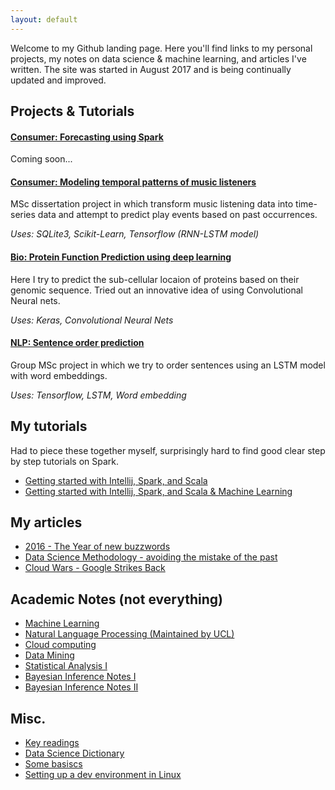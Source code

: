```yaml
---
layout: default
---
```


Welcome to my Github landing page. Here you'll find links to my personal projects, my notes on data science & machine learning, and articles I've written. The site was started in August 2017 and is being continually updated and improved. 

## Projects & Tutorials
#### [Consumer: Forecasting using Spark]()
Coming soon...

#### [Consumer: Modeling temporal patterns of music listeners](https://github.com/BadrulAlom/EventPrediction)

MSc dissertation project in which transform music listening data into time-series data and attempt to predict play events based on past occurrences.

*Uses: SQLite3, Scikit-Learn, Tensorflow (RNN-LSTM model)*


#### [Bio: Protein Function Prediction using deep learning](https://github.com/BadrulAlom/Protein-Function-CNN-Model)
Here I try to predict the sub-cellular locaion of proteins based on their genomic sequence. Tried out an innovative idea of using Convolutional Neural nets. 

*Uses: Keras, Convolutional Neural Nets*


#### [NLP: Sentence order prediction](https://github.com/BadrulAlom/Sentence-Order-Prediction)
Group MSc project in which we try to order sentences using an LSTM model with word embeddings.

*Uses: Tensorflow, LSTM, Word embedding*

## My tutorials
Had to piece these together myself, surprisingly hard to find good clear step by step tutorials on Spark.
- [Getting started with Intellij, Spark, and Scala](comp/spark/getting_started)
- [Getting started with Intellij, Spark, and Scala & Machine Learning](comp/spark/getting_started_ml)

## My articles
- [2016 - The Year of new buzzwords](https://www.linkedin.com/pulse/year-new-buzzwords-badrul-alom?trk=pulse_spock-articles)
- [Data Science Methodology - avoiding the mistake of the past](https://www.linkedin.com/pulse/data-science-methodology-badrul-alom?trk=pulse_spock-articles)
- [Cloud Wars - Google Strikes Back](https://www.linkedin.com/pulse/google-strikes-warning-shot-badrul-alom)

## Academic Notes (not everything)
- [Machine Learning](https://github.com/BadrulAlom/Data-Science-Notes/blob/master/Machine%20Learning/AML%20Study%20Notes.ipynb)
- [Natural Language Processing (Maintained by UCL)](https://github.com/uclmr/stat-nlp-book/blob/python/overview.ipynb)
- [Cloud computing](https://github.com/BadrulAlom/Data-Science-Notes/blob/master/Computing/CloudComputing.ipynb)
- [Data Mining](https://github.com/BadrulAlom/Data-Science-Notes/blob/master/Information%20Retrieval/IRDM.ipynb)
- [Statistical Analysis I](https://github.com/BadrulAlom/Data-Science-Notes/blob/master/Statistics/Introduction%20to%20Statistical%20Analysis.ipynb)
- [Bayesian Inference Notes I](https://github.com/BadrulAlom/Data-Science-Notes/blob/master/Bayesian%20Inference/BayesianInference_StudyNotesI.ipynb)
- [Bayesian Inference Notes II](https://github.com/BadrulAlom/Data-Science-Notes/blob/master/Bayesian%20Inference/BayesianInference_StudyNotesII.ipynb)


## Misc.
- [Key readings](dsf/keyreadings)
- [Data Science Dictionary](dsf/dictionary)
- [Some basiscs](comp/)
- [Setting up a dev environment in Linux](https://github.com/BadrulAlom/Data-Science-Notes/blob/master/Computing/Setting%20up%20a%20Dev%20environment.ipynb)
